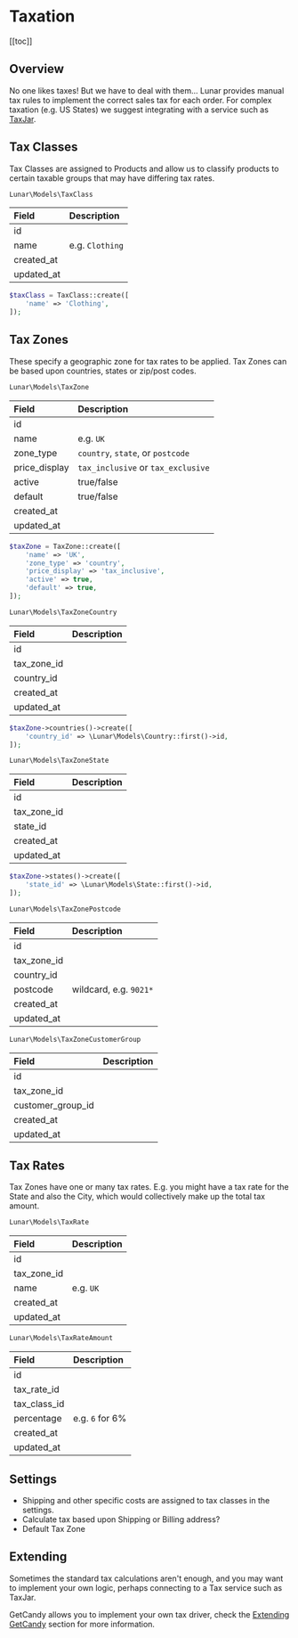 # Taxation

[[toc]]

## Overview

No one likes taxes! But we have to deal with them... Lunar provides manual tax rules to implement the correct sales tax for each order. For complex taxation (e.g. US States) we suggest integrating with a service such as [TaxJar](https://www.taxjar.com/).


## Tax Classes

Tax Classes are assigned to Products and allow us to classify products to certain taxable groups that may have differing tax rates.

```php
Lunar\Models\TaxClass
```

|Field|Description|
|:-|:-|
|id||
|name|e.g. `Clothing`|
|created_at||
|updated_at||

```php
$taxClass = TaxClass::create([
    'name' => 'Clothing',
]);
```

## Tax Zones

These specify a geographic zone for tax rates to be applied. Tax Zones can be based upon countries, states or zip/post codes.

```php
Lunar\Models\TaxZone
```

|Field|Description|
|:-|:-|
|id||
|name|e.g. `UK`|
|zone_type|`country`, `state`, or `postcode`|
|price_display|`tax_inclusive` or `tax_exclusive`|
|active|true/false|
|default|true/false|
|created_at||
|updated_at||

```php
$taxZone = TaxZone::create([
    'name' => 'UK',
    'zone_type' => 'country',
    'price_display' => 'tax_inclusive',
    'active' => true,
    'default' => true,
]);
```

```php
Lunar\Models\TaxZoneCountry
```

|Field|Description|
|:-|:-|
|id||
|tax_zone_id||
|country_id||
|created_at||
|updated_at||


```php
$taxZone->countries()->create([
    'country_id' => \Lunar\Models\Country::first()->id,
]);
```

```php
Lunar\Models\TaxZoneState
```

|Field|Description|
|:-|:-|
|id||
|tax_zone_id||
|state_id||
|created_at||
|updated_at||

```php
$taxZone->states()->create([
    'state_id' => \Lunar\Models\State::first()->id,
]);
```

```php
Lunar\Models\TaxZonePostcode
```

|Field|Description|
|:-|:-|
|id||
|tax_zone_id||
|country_id||
|postcode|wildcard, e.g. `9021*`|
|created_at||
|updated_at||

```php
Lunar\Models\TaxZoneCustomerGroup
```

|Field|Description|
|:-|:-|
|id||
|tax_zone_id||
|customer_group_id||
|created_at||
|updated_at||


## Tax Rates

Tax Zones have one or many tax rates. E.g. you might have a tax rate for the State and also the City, which would collectively make up the total tax amount.

```php
Lunar\Models\TaxRate
```

|Field|Description|
|:-|:-|
|id||
|tax_zone_id||
|name|e.g. `UK`|
|created_at||
|updated_at||

```php
Lunar\Models\TaxRateAmount
```

|Field|Description|
|:-|:-|
|id||
|tax_rate_id||
|tax_class_id||
|percentage|e.g. `6` for 6%|
|created_at||
|updated_at||


## Settings
- Shipping and other specific costs are assigned to tax classes in the settings.
- Calculate tax based upon Shipping or Billing address?
- Default Tax Zone

## Extending

Sometimes the standard tax calculations aren't enough, and you may want to implement your own logic, perhaps connecting to a Tax service such as TaxJar.

GetCandy allows you to implement your own tax driver, check the [Extending GetCandy](/extending/taxation) section for more information.

